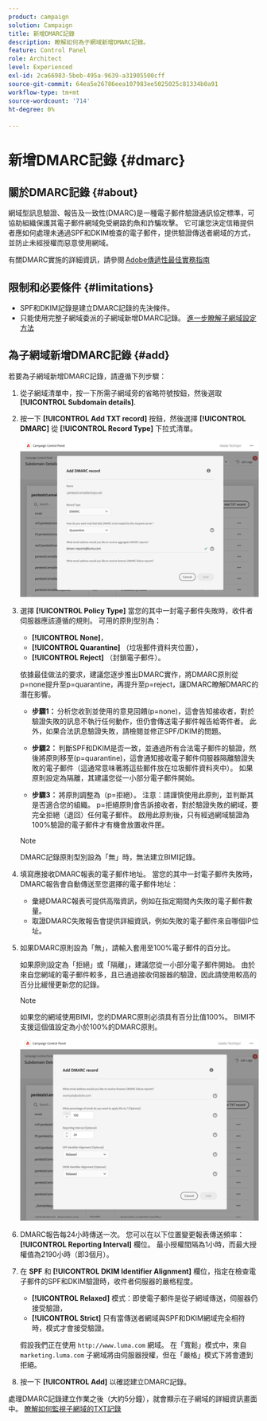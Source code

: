 ```yaml
---
product: campaign
solution: Campaign
title: 新增DMARC記錄
description: 瞭解如何為子網域新增DMARC記錄。
feature: Control Panel
role: Architect
level: Experienced
exl-id: 2ca66983-5beb-495a-9639-a31905500cff
source-git-commit: 64ea5e26786eea107983ee5025025c81334b0a91
workflow-type: tm+mt
source-wordcount: '714'
ht-degree: 0%

---
```


# 新增DMARC記錄 {#dmarc}

## 關於DMARC記錄 {#about}

網域型訊息驗證、報告及一致性(DMARC)是一種電子郵件驗證通訊協定標準，可協助組織保護其電子郵件網域免受網路釣魚和詐騙攻擊。 它可讓您決定信箱提供者應如何處理未通過SPF和DKIM檢查的電子郵件，提供驗證傳送者網域的方式，並防止未經授權而惡意使用網域。

有關DMARC實施的詳細資訊，請參閱 [Adobe傳遞性最佳實務指南](https://experienceleague.adobe.com/docs/deliverability-learn/deliverability-best-practice-guide/additional-resources/technotes/implement-dmarc.html)

## 限制和必要條件 {#limitations}

* SPF和DKIM記錄是建立DMARC記錄的先決條件。
* 只能使用完整子網域委派的子網域新增DMARC記錄。 [進一步瞭解子網域設定方法](subdomains-branding.md#subdomain-delegation-methods)

## 為子網域新增DMARC記錄 {#add}

若要為子網域新增DMARC記錄，請遵循下列步驟：

1. 從子網域清單中，按一下所需子網域旁的省略符號按鈕，然後選取 **[!UICONTROL Subdomain details]**.

1. 按一下 **[!UICONTROL Add TXT record]** 按鈕，然後選擇 **[!UICONTROL DMARC]** 從 **[!UICONTROL Record Type]** 下拉式清單。

   ![](assets/dmarc-add.png)

1. 選擇 **[!UICONTROL Policy Type]** 當您的其中一封電子郵件失敗時，收件者伺服器應該遵循的規則。 可用的原則型別為：

   * **[!UICONTROL None]**，
   * **[!UICONTROL Quarantine]** （垃圾郵件資料夾位置），
   * **[!UICONTROL Reject]** （封鎖電子郵件）。

   依據最佳做法的要求，建議您逐步推出DMARC實作，將DMARC原則從p=none提升至p=quarantine，再提升至p=reject，讓DMARC瞭解DMARC的潛在影響。

   * **步驟1：** 分析您收到並使用的意見回饋(p=none)，這會告知接收者，對於驗證失敗的訊息不執行任何動作，但仍會傳送電子郵件報告給寄件者。 此外，如果合法訊息驗證失敗，請檢閱並修正SPF/DKIM的問題。

   * **步驟2：** 判斷SPF和DKIM是否一致，並通過所有合法電子郵件的驗證，然後將原則移至(p=quarantine)，這會通知接收電子郵件伺服器隔離驗證失敗的電子郵件（這通常意味著將這些郵件放在垃圾郵件資料夾中）。 如果原則設定為隔離，其建議您從一小部分電子郵件開始。

   * **步驟3：** 將原則調整為（p=拒絕）。 注意：請謹慎使用此原則，並判斷其是否適合您的組織。 p=拒絕原則會告訴接收者，對於驗證失敗的網域，要完全拒絕（退回）任何電子郵件。 啟用此原則後，只有經過網域驗證為100%驗證的電子郵件才有機會放置收件匣。

   >[!NOTE]
   >
   > DMARC記錄原則型別設為「無」時，無法建立BIMI記錄。

1. 填寫應接收DMARC報表的電子郵件地址。 當您的其中一封電子郵件失敗時，DMARC報告會自動傳送至您選擇的電子郵件地址：

   * 彙總DMARC報表可提供高階資訊，例如在指定期間內失敗的電子郵件數量。
   * 取證DMARC失敗報告會提供詳細資訊，例如失敗的電子郵件來自哪個IP位址。

1. 如果DMARC原則設為「無」，請輸入套用至100%電子郵件的百分比。

   如果原則設定為「拒絕」或「隔離」，建議您從一小部分電子郵件開始。 由於來自您網域的電子郵件較多，且已通過接收伺服器的驗證，因此請使用較高的百分比緩慢更新您的記錄。

   >[!NOTE]
   >
   >如果您的網域使用BIMI，您的DMARC原則必須具有百分比值100%。 BIMI不支援這個值設定為小於100%的DMARC原則。

   ![](assets/dmarc-add2.png)

1. DMARC報告每24小時傳送一次。 您可以在以下位置變更報表傳送頻率： **[!UICONTROL Reporting Interval]** 欄位。 最小授權間隔為1小時，而最大授權值為2190小時（即3個月）。

1. 在 **SPF** 和 **[!UICONTROL DKIM Identifier Alignment]** 欄位，指定在檢查電子郵件的SPF和DKIM驗證時，收件者伺服器的嚴格程度。

   * **[!UICONTROL Relaxed]** 模式：即使電子郵件是從子網域傳送，伺服器仍接受驗證，
   * **[!UICONTROL Strict]** 只有當傳送者網域與SPF和DKIM網域完全相符時，模式才會接受驗證。

   假設我們正在使用 `http://www.luma.com` 網域。 在「寬鬆」模式中，來自 `marketing.luma.com` 子網域將由伺服器授權，但在「嚴格」模式下將會遭到拒絕。

1. 按一下 **[!UICONTROL Add]** 以確認建立DMARC記錄。

處理DMARC記錄建立作業之後（大約5分鐘），就會顯示在子網域的詳細資訊畫面中。 [瞭解如何監視子網域的TXT記錄](gs-txt-records.md#monitor)
